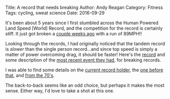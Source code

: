 Title: A record that needs breaking
Author: Andy Reagan
Category: Fitness
Tags: cycling, sweat science
Date: 2016-09-29

It's been about 5 years since I first stumbled across the Human Powered Land Speed [World] Record, and the competition for the record is certainly stiff.
It just got broken a [couple weeks ago](http://www.redbull.com/us/en/bike/stories/1331751185607/human-powered-speed-record-holder-interview) with a run of 89MPH!!

Looking through the records, I had originally noticed that the tandem record is _slower_ than the single person record...and since top speed is simply a matter of power overcoming drag, it should be faster!
Here's the [record](http://www.ihpva.org/hpvarecl.htm#nom12) and some description of the [most recent event they had](http://www.recumbents.com/wisil/whpsc2016/speedchallenge.htm), for breaking records.

I was able to find some details on the [current record holder](http://www.recumbents.com/wisil/lem/glowworm/default.htm), the [one before that](http://www.easyracers.com/racing.html), and [from the 70's](https://books.google.com/books?id=_VEEAAAAMBAJ&pg=PA85&lpg=PA85&dq=Vector+Tandem+al+voigt&source=bl&ots=I3brPbY16P&sig=8yxEvzYR3oYv8JAuGGcFdVnuXj0&hl=en&sa=X&ved=0ahUKEwiplrmkp7XPAhUKLyYKHdZnDZoQ6AEIHjAA#v=onepage&q=Vector%20Tandem%20al%20voigt&f=false).

The back-to-back seems like an odd choice, but perhaps it makes the most sense.
Either way, I'd love to take a shot at this one.
